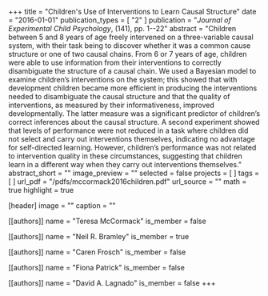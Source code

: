 +++
title = "Children's Use of Interventions to Learn Causal Structure"
date = "2016-01-01"
publication_types = [ "2" ]
publication = "_Journal of Experimental Child Psychology_, (141), pp. 1--22"
abstract = "Children between 5 and 8 years of age freely intervened on a three-variable causal system, with their task being to discover whether it was a common cause structure or one of two causal chains. From 6 or 7 years of age, children were able to use information from their interventions to correctly disambiguate the structure of a causal chain. We used a Bayesian model to examine children’s interventions on the system; this showed that with development children became more efficient in producing the interventions needed to disambiguate the causal structure and that the quality of interventions, as measured by their informativeness, improved developmentally. The latter measure was a significant predictor of children’s correct inferences about the causal structure. A second experiment showed that levels of performance were not reduced in a task where children did not select and carry out interventions themselves, indicating no advantage for self-directed learning. However, children’s performance was not related to intervention quality in these circumstances, suggesting that children learn in a different way when they carry out interventions themselves."
abstract_short = ""
image_preview = ""
selected = false
projects = [ ]
tags = [ ]
url_pdf = "/pdfs/mccormack2016children.pdf"
url_source = ""
math = true
highlight = true

[header]
image = ""
caption = ""

[[authors]]
name = "Teresa McCormack"
is_member = false

[[authors]]
name = "Neil R. Bramley"
is_member = true

[[authors]]
name = "Caren Frosch"
is_member = false

[[authors]]
name = "Fiona Patrick"
is_member = false

[[authors]]
name = "David A. Lagnado"
is_member = false
+++

